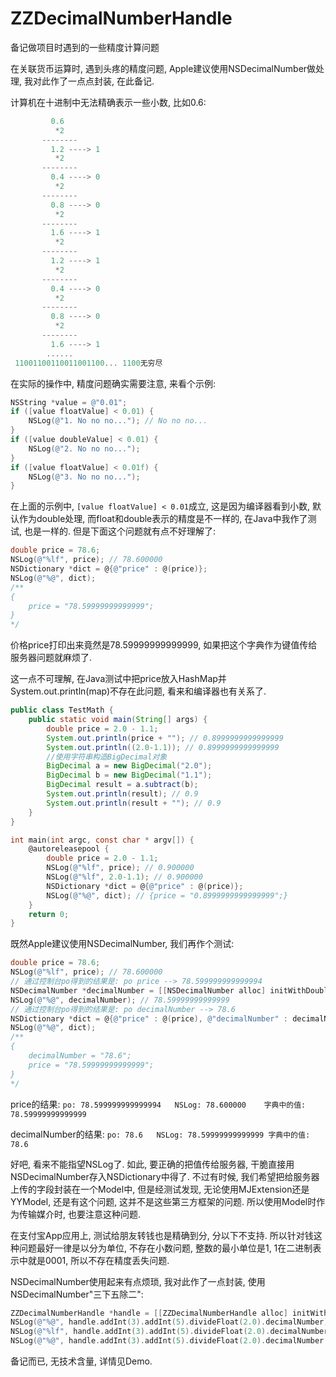# ZZDecimalNumberHandle
备记做项目时遇到的一些精度计算问题

在关联货币运算时, 遇到头疼的精度问题, Apple建议使用NSDecimalNumber做处理, 我对此作了一点点封装, 在此备记.

计算机在十进制中无法精确表示一些小数, 比如0.6:

```objective-c
         0.6
          *2
       --------
         1.2 ----> 1
          *2
       --------
         0.4 ----> 0
          *2
       --------
         0.8 ----> 0
          *2
       --------
         1.6 ----> 1
          *2
       --------
         1.2 ----> 1
          *2
       --------
         0.4 ----> 0
          *2
       --------
         0.8 ----> 0
          *2
       --------
         1.6 ----> 1
        ......
 11001100110011001100... 1100无穷尽
```

在实际的操作中, 精度问题确实需要注意, 来看个示例:

```objective-c
NSString *value = @"0.01";
if ([value floatValue] < 0.01) {
    NSLog(@"1. No no no..."); // No no no...
}
if ([value doubleValue] < 0.01) {
    NSLog(@"2. No no no...");
}
if ([value floatValue] < 0.01f) {
    NSLog(@"3. No no no...");
}
```

在上面的示例中, `[value floatValue] < 0.01`成立, 这是因为编译器看到小数, 默认作为double处理, 而float和double表示的精度是不一样的, 在Java中我作了测试, 也是一样的. 但是下面这个问题就有点不好理解了:

```objective-c
double price = 78.6;
NSLog(@"%lf", price); // 78.600000
NSDictionary *dict = @{@"price" : @(price)};
NSLog(@"%@", dict);
/**
{
    price = "78.59999999999999";
}
*/
```

价格price打印出来竟然是78.59999999999999, 如果把这个字典作为键值传给服务器问题就麻烦了.

这一点不可理解, 在Java测试中把price放入HashMap并System.out.println(map)不存在此问题, 看来和编译器也有关系了.  

```java
public class TestMath {
    public static void main(String[] args) {
        double price = 2.0 - 1.1;
        System.out.println(price + ""); // 0.8999999999999999
        System.out.println((2.0-1.1)); // 0.8999999999999999
        //使用字符串构造BigDecimal对象
        BigDecimal a = new BigDecimal("2.0");
        BigDecimal b = new BigDecimal("1.1");
        BigDecimal result = a.subtract(b);
        System.out.println(result); // 0.9
        System.out.println(result + ""); // 0.9
    }
}
```

```objective-c
int main(int argc, const char * argv[]) {
    @autoreleasepool {
        double price = 2.0 - 1.1;
        NSLog(@"%lf", price); // 0.900000
        NSLog(@"%lf", 2.0-1.1); // 0.900000
        NSDictionary *dict = @{@"price" : @(price)};
        NSLog(@"%@", dict); // {price = "0.8999999999999999";}
    }
    return 0;
}
```

 既然Apple建议使用NSDecimalNumber, 我们再作个测试:

```objective-c
double price = 78.6;
NSLog(@"%lf", price); // 78.600000
// 通过控制台po得到的结果是: po price --> 78.599999999999994
NSDecimalNumber *decimalNumber = [[NSDecimalNumber alloc] initWithDouble:price];
NSLog(@"%@", decimalNumber); // 78.59999999999999
// 通过控制台po得到的结果是: po decimalNumber --> 78.6
NSDictionary *dict = @{@"price" : @(price), @"decimalNumber" : decimalNumber};
NSLog(@"%@", dict);
/**
{
    decimalNumber = "78.6";
    price = "78.59999999999999";
}
*/
```

price的结果: `po: 78.599999999999994   NSLog: 78.600000    字典中的值: 78.59999999999999`

decimalNumber的结果: `po: 78.6   NSLog: 78.59999999999999 字典中的值: 78.6`

好吧, 看来不能指望NSLog了. 如此, 要正确的把值传给服务器, 干脆直接用NSDecimalNumber存入NSDictionary中得了.  不过有时候, 我们希望把给服务器上传的字段封装在一个Model中, 但是经测试发现, 无论使用MJExtension还是YYModel, 还是有这个问题, 这并不是这些第三方框架的问题. 所以使用Model时作为传输媒介时, 也要注意这种问题. 

在支付宝App应用上, 测试给朋友转钱也是精确到分, 分以下不支持. 所以针对钱这种问题最好一律是以分为单位, 不存在小数问题, 整数的最小单位是1, 1在二进制表示中就是0001, 所以不存在精度丢失问题. 

NSDecimalNumber使用起来有点烦琐, 我对此作了一点封装, 使用NSDecimalNumber"三下五除二":

```objective-c
ZZDecimalNumberHandle *handle = [[ZZDecimalNumberHandle alloc] initWithInt:3];
NSLog(@"%@", handle.addInt(3).addInt(5).divideFloat(2.0).decimalNumber);
NSLog(@"%lf", handle.addInt(3).addInt(5).divideFloat(2.0).decimalNumber.doubleValue);
NSLog(@"%@", handle.addInt(3).addInt(5).divideFloat(2.0).decimalNumber.stringValue);
```

备记而已, 无技术含量, 详情见Demo.





